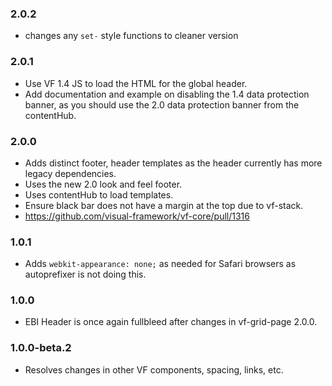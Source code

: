 ### 2.0.2

* changes any `set-` style functions to cleaner version

### 2.0.1

* Use VF 1.4 JS to load the HTML for the global header.
* Add documentation and example on disabling the 1.4 data protection banner, as you should use the 2.0 data protection banner from the contentHub.

### 2.0.0

* Adds distinct footer, header templates as the header currently has more legacy dependencies.
* Uses the new 2.0 look and feel footer.
* Uses contentHub to load templates.
* Ensure black bar does not have a margin at the top due to vf-stack.
* https://github.com/visual-framework/vf-core/pull/1316

### 1.0.1

* Adds `webkit-appearance: none;` as needed for Safari browsers as autoprefixer is not doing this.

### 1.0.0

* EBI Header is once again fullbleed after changes in vf-grid-page 2.0.0.

### 1.0.0-beta.2

* Resolves changes in other VF components, spacing, links, etc.
